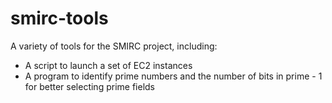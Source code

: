 smirc-tools
===========

A variety of tools for the SMIRC project, including:
- A script to launch a set of EC2 instances
- A program to identify prime numbers and the number of bits in prime - 1 for better selecting prime fields


